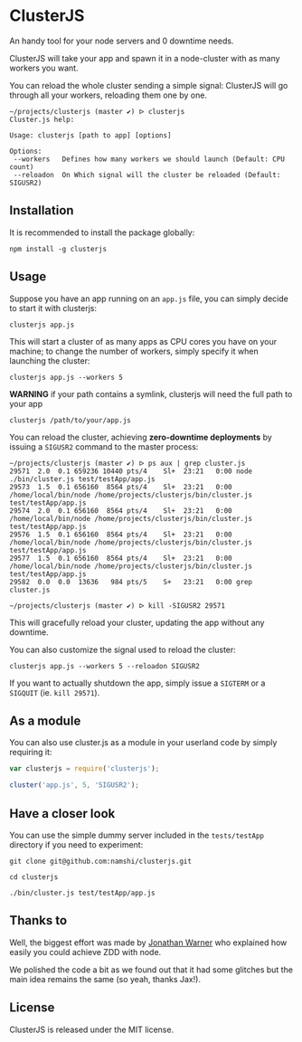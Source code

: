 # ClusterJS

An handy tool for your node servers and 0 downtime needs.

ClusterJS will take your app and spawn it in a node-cluster with as many workers you want.

You can reload the whole cluster sending a simple signal: ClusterJS will go
through all your workers, reloading them one by one.

```
~/projects/clusterjs (master ✔) ᐅ clusterjs
Cluster.js help:

Usage: clusterjs [path to app] [options]

Options:
 --workers	 Defines how many workers we should launch (Default: CPU count)
 --reloadon	 On Which signal will the cluster be reloaded (Default: SIGUSR2)
```

## Installation

It is recommended to install the package globally:

```
npm install -g clusterjs
```

## Usage

Suppose you have an app running on an `app.js` file, you
can simply decide to start it with clusterjs:

```
clusterjs app.js
```

This will start a cluster of as many apps as CPU cores you
have on your machine; to change the number of workers, simply
specify it when launching the cluster:

```
clusterjs app.js --workers 5
```

**WARNING** if your path contains a symlink, clusterjs will need the full path to your app

```
clusterjs /path/to/your/app.js
```

You can reload the cluster, achieving **zero-downtime deployments** by
issuing a `SIGUSR2` command to the master process:

```
~/projects/clusterjs (master ✔) ᐅ ps aux | grep cluster.js
29571  2.0  0.1 659236 10440 pts/4    Sl+  23:21   0:00 node ./bin/cluster.js test/testApp/app.js
29573  1.5  0.1 656160  8564 pts/4    Sl+  23:21   0:00 /home/local/bin/node /home/projects/clusterjs/bin/cluster.js test/testApp/app.js
29574  2.0  0.1 656160  8564 pts/4    Sl+  23:21   0:00 /home/local/bin/node /home/projects/clusterjs/bin/cluster.js test/testApp/app.js
29576  1.5  0.1 656160  8564 pts/4    Sl+  23:21   0:00 /home/local/bin/node /home/projects/clusterjs/bin/cluster.js test/testApp/app.js
29577  1.5  0.1 656160  8564 pts/4    Sl+  23:21   0:00 /home/local/bin/node /home/projects/clusterjs/bin/cluster.js test/testApp/app.js
29582  0.0  0.0  13636   984 pts/5    S+   23:21   0:00 grep cluster.js

~/projects/clusterjs (master ✔) ᐅ kill -SIGUSR2 29571
```

This will gracefully reload your cluster, updating the app
without any downtime.

You can also customize the signal used to reload the cluster:

```
clusterjs app.js --workers 5 --reloadon SIGUSR2
```

If you want to actually shutdown the app, simply issue a `SIGTERM` or
a `SIGQUIT` (ie. `kill 29571`).

## As a module

You can also use cluster.js as a module in your userland
code by simply requiring it:

``` javascript
var clusterjs = require('clusterjs');

cluster('app.js', 5, 'SIGUSR2');
```

## Have a closer look

You can use the simple dummy server included in the
`tests/testApp` directory if you need to experiment:

```
git clone git@github.com:namshi/clusterjs.git

cd clusterjs

./bin/cluster.js test/testApp/app.js
```

## Thanks to

Well, the biggest effort was made by
[Jonathan Warner](http://jaxbot.me/articles/zero_downtime_nodejs_reloads_with_clusters_7_5_2013)
who explained how easily you could achieve ZDD
with node.

We polished the code a bit as we found out
that it had some glitches but the main idea remains
the same (so yeah, thanks Jax!).

## License

ClusterJS is released under the MIT license.

